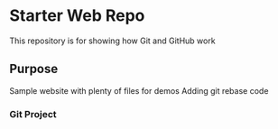 # Starter Web Repo

This repository is for showing how Git and GitHub work

## Purpose

Sample website with plenty of files for demos
Adding git rebase code

### Git Project

